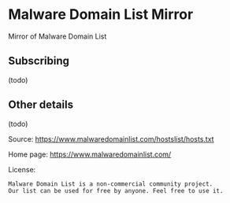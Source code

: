 # Malware Domain List Mirror

Mirror of Malware Domain List

## Subscribing

(todo)

## Other details

(todo)

Source: https://www.malwaredomainlist.com/hostslist/hosts.txt

Home page: https://www.malwaredomainlist.com/

License: 
```
Malware Domain List is a non-commercial community project.
Our list can be used for free by anyone. Feel free to use it.
```
